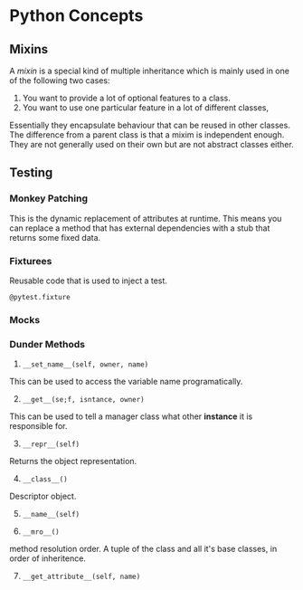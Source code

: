 # Python Concepts

## Mixins

A *mixin* is a special kind of multiple inheritance which is mainly used in one of the following two cases: 

1. You want to provide a lot of optional features to a class.
1. You want to use one particular feature in a lot of different classes,

Essentially they encapsulate behaviour that can be reused in other classes. The difference from a parent class is that a mixim is independent enough. They are not generally used on their own but are not abstract classes either.

## Testing

### Monkey Patching

This is the dynamic replacement of attributes at runtime. This means you can replace a method that has external dependencies with a stub that returns some fixed data.

### Fixturees

Reusable code that is used to inject a test.

```
@pytest.fixture
```

### Mocks


### Dunder Methods

1. `__set_name__(self, owner, name)`

This can be used to access the variable name programatically.

2. `__get__(se;f, isntance, owner)`

This can be used to tell a manager class what other **instance** it is responsible for.

3. `__repr__(self)`

Returns the object representation.

4. `__class__()`

Descriptor object.

5. `__name__(self)`

6. `__mro__()`

method resolution order. A tuple of the class and all it's base classes, in order of inheritence.

7. `__get_attribute__(self, name)`

